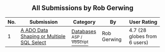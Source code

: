 ﻿<div align="center">

## All Submissions by Rob Gerwing

</div>

No.  | Submission | Category | By   | User Rating
---- | ---------- | -------- | ---- | -----------
1 | [A ADO Data Shaping or Multiple SQL Select<br />](https://github.com/Planet-Source-Code/rob-gerwing-a-ado-data-shaping-or-multiple-sql-select__4-6512) | [Databases<br /><sup>ASP / VbScript</sup>](../ByCategory/databases__4-5.md) | Rob Gerwing | 4.7 (28 globes from 6 users)
